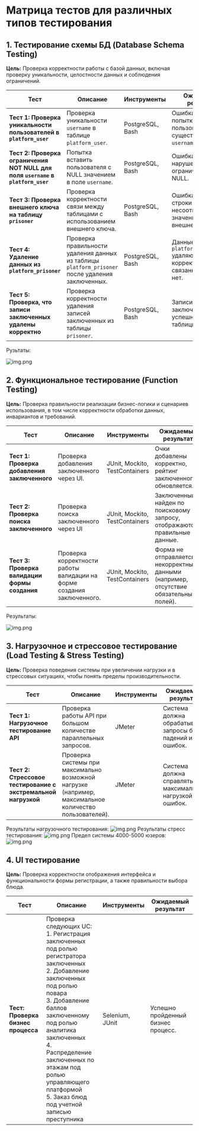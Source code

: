 # Матрица тестов для различных типов тестирования

## 1. Тестирование схемы БД (Database Schema Testing)

**Цель:** Проверка корректности работы с базой данных, включая проверку уникальности, целостности данных и соблюдения
ограничений.

| **Тест**                                                                        | **Описание**                                                                                     | **Инструменты**  | **Ожидаемый результат**                                                           | **Исходники**                                                                                                    |
|---------------------------------------------------------------------------------|--------------------------------------------------------------------------------------------------|------------------|-----------------------------------------------------------------------------------|------------------------------------------------------------------------------------------------------------------|
| **Тест 1: Проверка уникальности пользователей в `platform_user`**               | Проверка уникальности `username` в таблице `platform_user`.                                      | PostgreSQL, Bash | Ошибка при попытке вставить пользователя с уже существующим `username`.           | [sql скрипт](https://github.com/dianainya/Software-engineering-methodology/tree/main/test/sql-scripts/test1.sql) |
| **Тест 2: Проверка ограничения NOT NULL для поля `username` в `platform_user`** | Попытка вставить пользователя с NULL значением в поле `username`.                                | PostgreSQL, Bash | Ошибка из-за нарушения ограничения NOT NULL.                                      | [sql скрипт](https://github.com/dianainya/Software-engineering-methodology/tree/main/test/sql-scripts/test2.sql) |
| **Тест 3: Проверка внешнего ключа на таблицу `prisoner`**                       | Проверка корректности связи между таблицами с использованием внешнего ключа.                     | PostgreSQL, Bash | Ошибка при вставке строки с несоответствующим значением внешнего ключа.           | [sql скрипт](https://github.com/dianainya/Software-engineering-methodology/tree/main/test/sql-scripts/test3.sql) |
| **Тест 4: Удаление данных из `platform_prisoner`**                              | Проверка правильности удаления данных из таблицы `platform_prisoner` после удаления заключенных. | PostgreSQL, Bash | Данные из таблицы `platform_prisoner` удаляются корректно, связанных записей нет. | [sql скрипт](https://github.com/dianainya/Software-engineering-methodology/tree/main/test/sql-scripts/test4.sql) |
| **Тест 5: Проверка, что записи заключенных удалены корректно**                  | Проверка корректности удаления записей заключенных из таблицы `prisoner`.                        | PostgreSQL, Bash | Записи заключенных успешно удалены из таблицы `prisoner`.                         | [sql скрипт](https://github.com/dianainya/Software-engineering-methodology/tree/main/test/sql-scripts/test5.sql) |

Рузьтаты:

![img.png](resources/res_db.png)

## 2. Функциональное тестирование (Function Testing)

**Цель:** Проверка правильности реализации бизнес-логики и сценариев использования, в том числе корректности обработки
данных, инвариантов и требований.

| **Тест**                                      | **Описание**                                                           | **Инструменты**                | **Ожидаемый результат**                                                                  | **Исходники**                                                                                                                                   |
|-----------------------------------------------|------------------------------------------------------------------------|--------------------------------|------------------------------------------------------------------------------------------|-------------------------------------------------------------------------------------------------------------------------------------------------|
| **Тест 1: Проверка добавления заключенного**  | Проверка добавления заключенного через UI.                             | JUnit, Mockito, TestContainers | Очки добавлены корректно, рейтинг заключенного обновляется.                              | [Тест](https://github.com/dianainya/platform-backend/blob/main/src/test/java/test/sadiva/mpi/platformbackend/rest/BarsControllerTest.java#L76)  |
| **Тест 2: Проверка поиска заключенного**      | Проверка поиска заключенного через UI                                  | JUnit, Mockito, TestContainers | Заключенный найден по поисковому запросу, отображаются правильные данные.                | [Тест](https://github.com/dianainya/platform-backend/blob/main/src/test/java/test/sadiva/mpi/platformbackend/rest/BarsControllerTest.java#L100) |
| **Тест 3: Проверка валидации формы создания** | Проверка корректности работы валидации на форме создания заключенного. | JUnit, Mockito, TestContainers | Форма не отправляется с некорректными данными (например, отсутствие обязательных полей). | [Тест](https://github.com/dianainya/platform-backend/blob/main/src/test/java/test/sadiva/mpi/platformbackend/rest/BarsControllerTest.java#L120) |

Результаты:

![img.png](resources/res_intr.png)

## 3. Нагрузочное и стрессовое тестирование (Load Testing & Stress Testing)

**Цель:** Проверка поведения системы при увеличении нагрузки и в стрессовых ситуациях, чтобы понять пределы
производительности.

| **Тест**                                                      | **Описание**                                                                                           | **Инструменты** | **Ожидаемый результат**                                         | **Пример конфигурации**                                                                                                    |
|---------------------------------------------------------------|--------------------------------------------------------------------------------------------------------|-----------------|-----------------------------------------------------------------|----------------------------------------------------------------------------------------------------------------------------|
| **Тест 1: Нагрузочное тестирование API**                      | Проверка работы API при большом количестве параллельных запросов.                                      | JMeter          | Система должна обрабатывать запросы без падений и ошибок.       | [Конфигурация с нагрузкой](https://github.com/dianainya/Software-engineering-methodology/tree/main/test/jmx)               |
| **Тест 2: Стрессовое тестирование с экстремальной нагрузкой** | Проверка системы при максимально возможной нагрузке (например, максимальное количество пользователей). | JMeter          | Система должна справляться с максимальной нагрузкой без ошибок. | [Конфигурация с экстремальной нагрузкой](https://github.com/dianainya/Software-engineering-methodology/tree/main/test/jmx) |

Результаты нагрузочного тестирования:
![img.png](resources/img.png)
Результаты стресс тестирования: 
![img.png](resources/img1.png)
Предел системы 4000-5000 юзеров:
![img.png](resources/img3.png)
## 4. UI тестирование

**Цель:** Проверка корректности отображения интерфейса и функциональности формы регистрации, а также правильности выбора
блюда.

| **Тест**                           | **Описание**                                                                                                                                                                                                                                                                                                                                      | **Инструменты** | **Ожидаемый результат**            |
|------------------------------------|---------------------------------------------------------------------------------------------------------------------------------------------------------------------------------------------------------------------------------------------------------------------------------------------------------------------------------------------------|-----------------|------------------------------------|
| **Тест: Проверка бизнес процесса** | Проверка следующих UC: <br/>1. Регистрация заключенных под ролью регистратора заключенных<br/> 2. Добавление заключенных под ролью повара <br/>3. Добавление баллов заключенному под ролью аналитика заключенных <br/>4. Распределение заключенных по этажам под ролью управляющего платформой <br/>5. Заказ блюд под учетной записью преступника | Selenium, JUnit | Успешно пройденный бизнес процесс. | 


